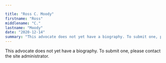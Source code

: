 ```yaml
---

title: "Ross C. Moody"
firstname: "Ross"
middlename: "C."
lastname: "Moody"
date: "2020-12-14"
summary: "This advocate does not yet have a biography. To submit one, please contact the site administrator."
---
```

This advocate does not yet have a biography. To submit one, please contact the site administrator.

